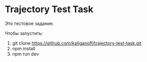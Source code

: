 # Trajectory Test Task

Это тестовое задание.

Чтобы запустить:
1. git clone https://github.com/kaliganoff/trajectory-test-task.git
2. npm install
3. npm run dev